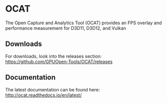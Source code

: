 # OCAT
The Open Capture and Analytics Tool (OCAT) provides an FPS overlay and performance measurement for D3D11, D3D12, and Vulkan


## Downloads

For downloads, look into the releases section: https://github.com/GPUOpen-Tools/OCAT/releases

## Documentation

The latest documentation can be found here: http://ocat.readthedocs.io/en/latest/